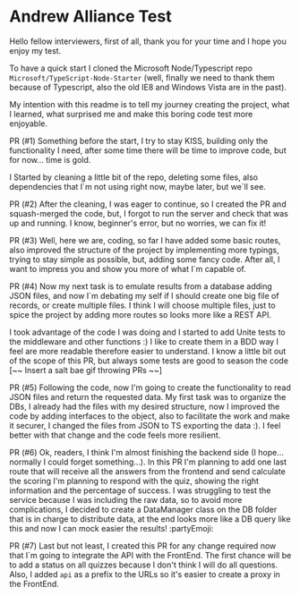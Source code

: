 # Andrew Alliance Test
Hello fellow interviewers, first of all, thank you for your time and I hope you enjoy my test.

To have a quick start I cloned the Microsoft Node/Typescript repo `Microsoft/TypeScript-Node-Starter` (well, finally we need to thank them because of Typescript, also the old IE8 and Windows Vista are in the past).

My intention with this readme is to tell my journey creating the project, what I learned, what surprised me and make this boring code test more enjoyable.

PR (#1)
Something before the start, I try to stay KISS, building only the functionality I need, after some time there will be time to improve code, but for now... time is gold.

I Started by cleaning a little bit of the repo, deleting some files, also dependencies that I´m not using right now, maybe later, but we´ll see. 

PR (#2)
After the cleaning, I was eager to continue, so I created the PR and squash-merged the code, but, I forgot to run the server and check that was up and running. I know, beginner's error, but no worries, we can fix it!

PR (#3)
Well, here we are, coding, so far I have added some basic routes, also improved the structure of the project by implementing more typings, trying to stay simple as possible, but, adding some fancy code. After all, I want to impress you and show you more of what I´m capable of.

PR (#4)
Now my next task is to emulate results from a database adding JSON files, and now I´m debating my self if I should create one big file of records, or create multiple files. I think I will choose multiple files, just to spice the project by adding more routes so looks more like a REST API.

I took advantage of the code I was doing and I started to add Unite tests to the middleware and other functions :) I like to create them in a BDD way I feel are more readable therefore easier to understand. I know a little bit out of the scope of this PR, but always some tests are good to season the code [~~ Insert a salt bae gif throwing PRs ~~]

PR (#5)
Following the code, now I'm going to create the functionality to read JSON files and return the requested data.
My first task was to organize the DBs, I already had the files with my desired structure, now I improved the code by adding interfaces to the object, also to facilitate the work and make it securer,  I changed the files from JSON to TS exporting the data :). I feel better with that change and the code feels more resilient.

PR (#6)
Ok, readers, I think I'm almost finishing the backend side (I hope... normally I could forget something...). In this PR I'm planning to add one last route that will receive all the answers from the frontend and send calculate the scoring I'm planning to respond with the quiz, showing the right information and the percentage of success.
I was struggling to test the service because I was including the raw data, so to avoid more complications, I decided to create a DataManager class on the DB folder that is in charge to distribute data, at the end looks more like a DB query like this and now I can mock easier the results! :partyEmoji: 

PR (#7)
Last but not least, I created this PR for any change required now that I´m going to integrate the API with the FrontEnd.
The first chance will be to add a status on all quizzes because I don't think I will do all questions.
Also, I added `api` as a prefix to the URLs so it's easier to create a proxy in the FrontEnd. 